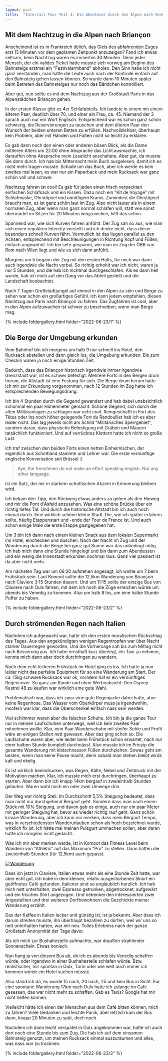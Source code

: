 ```yaml
---
layout: post
title:  "Interrail Tour Teil 3: Ein Abenteuer durch die Alpen nach Venedig"
---
```


## Mit dem Nachtzug in die Alpen nach Briançon
Anscheinend ist es in Frankreich üblich, das Gleis des abfahrenden Zuges erst 15 Minuten vor dem geplanten Zeitpunkt anzuzeigen?
Fand ich etwas seltsam, beim Nachtzug waren es immerhin 30 Minuten.
Denn jeder Mensch, der ein valides Ticket hatte musste sich vorweg am Beginn des Bahnsteigs erstmal ein "Festivalarmband" abholen.
Den Sinn habe ich nicht ganz verstanden, man hätte die Leute auch nach der Kontrolle einfach auf den Bahnsteig gehen lassen können.
So wurde dann 10 Minuten später beim Betreten des Bahnsteiges nur noch das Bändchen kontrolliert.

Aber gut, nun sollte es mit dem Nachtzug aus der Großstadt Paris in das Alpenstädchen Briançon gehen.

In der ersten Klasse gibt es 4er Schlafabteils. Ich landete in einem mit einem älteren Paar, deutlich über 70, und einer ein Frau, ca. 45.
Niemand der 3 sprach auch nur ein Wort Englisch.
Entsprechend war es schon ganz schön schwierig, die Reservierungen zu tauschen und dem älteren Paar den Wunsch der beiden unteren Betten zu erfüllen.
Nachvollziehbar, überhaupt kein Problem, aber mit Händen und Füßen nicht so leicht zu erklären. 

Es gab dann noch den einen oder anderen bösen Blick, als die Dame mittleren Alters um 22:00 ohne Absprache das Licht ausmachte, ich daraufhin ohne Absprache mein Leselicht anschaltete.
Aber gut, da musste Sie dann durch. Ich hab bis Mitternacht mein Buch ausgelesen, damit ich es nicht mehr tragen musste.
Schade um das Buch, aber ich werde es kein zweites mal lesen, es war nur ein Paperback und mein Rucksack war ganz schön voll und schwer.  

Nachtzug fahren ist cool!
Es gab für jeden einen frisch verpackten einfachen Schlafsack und ein Kissen.
Dazu noch ein "Kit de Voyage" mit Schlafmaske, Ohrstöpsel und unnötigem Krams.
Zumindest die Ohrstöpsel braucht man, es ist ganz schön laut im Zug.
Also nicht lauter als in einem normalen Zug, aber wenn man ganz normal schlafen will, statt wie sonst übermüdet im Sitzen für 20 Minuten wegzunicken, hilft das schon.

Spannend war, wie sich Kurven fahren anfühlt.
Der Zug sah so aus, wie man sich einen regulären Intercity vorstellt und ich denke nicht, dass dieser besonders schnell Kurven fährt.
Vermutlich ist das liegen parallel zu den Achsen, entsprechend mit Beschleunigungen in Richtung Kopf und Füßen, einfach ungewohnt.
Ich bin sehr gespannt, wie man im Zug der ÖBB von Rom nach Wien liegt und wie es sich dann anfühlt. 

Morgens um 5 begann der Zug mit den ersten Halts, für mich war dann auch irgendwie die Nacht vorbei.
So richtig erhohlt war ich nicht, waren ja nur 5 Stunden, und die hab ich nichtmal durchgeschlafen.
Als es dann hell wurde, hab ich mich auf den Gang vor das Abteil gestellt und die Landschaft beobachtet.

Nach 7 Tagen Großstadtjungel auf einmal in den Alpen zu sein und Berge zu sehen war schon ein großartiges Gefühl.
Ich kann jedem empfehlen, diesen Nachtzug aus Paris nach Briançon zu fahren.
Das Zugfahren ist cool, aber in den Alpen aufzuwachen ist schwer zu beschreiben, wenn man Berge mag.

{% include foldergallery.html folder="2022-06-23/1" %}

## Die Berge der Umgebung erkunden
Vom Bahnhof bin ich morgens um halb 9 nur schnell ins Hotel, den Rucksack abstellen und dann gleich los, die Umgebung erkunden.
Bis zum Checkin waren ja noch einige Stunden Zeit.

Dadurch, dass das Briançon historisch irgendwie immer irgendwie Grenzstadt war, ist es schwer befestigt.
Mehrere Forts in den Bergen drum herum, die Altstadt ist eine Festung für sich.
Die Berge drum herum hatte ich mir zur Erkundung vorgenommen, nach 12 Stunden im Zug hatte ich entsprechenden Bewegungsdrang.

Ich bin 4 Stunden durch die Gegend gewandert und hab dabei unabsichtlich schonmal ein paar Höhenmeter gemacht.
Schöne Gegend, sich durch die alten Militäranlagen zu schlagen war echt cool.
Reingeschafft in Fort des Têtes oder ins noch höher gelegende Fort du Randouillet hab ich es aber leider nicht.
Das lag jeweils nicht am Schild "Militärisches Sperrgebiet", sondern daran, dass physische Befestigung mit Gräben und Mauern tatsächlich funktioniert.
Und auf verrücktes Klettern hatte ich nicht so große Lust.

Ich traf zwischen den beiden Forts einen netten Einheimischen, der eigentlich aus Schottland stammte und Lehrer war.
Die erste vernünftige englische Konversation seit Brüssel :)
> Aye, the frenchmen do not make an effort speaking english. Nor any other language.

ist ein Satz, der mir in starkem schottischen Akzent in Erinnerung bleiben wird.

Ich bekam den Tipp, den Rückweg etwas anders zu gehen als den Hinweg und mir die Pont d'Asfeld anzusehen.
Was eine schöne Brücke über ein richtig tiefes Tal.
Und durch die historische Altstadt bin ich auch noch einmal durch.
Eine wirklich schöne kleine Stadt.
Die, wie ich später erfahren sollte, häufig Etappenstart und -ende der Tour de France ist.
Und auch schon einige Male die erste Etappe gastgegeben hat.

Um 3 bin ich dann nach einem kleinen Snack aus dem lokalen Supermarkt ins Hotel, einchecken und duschen.
Nach der Nacht im Zug und der Wanderung durch die Berge bei ganz gut Sonne war das unbedingt nötig.
Ich hab mich dann eine Stunde hingelegt und bin dann zum Abendessen und ein wenig die Innenstadt erkunden nochmal raus.
Ganz viel passiert ist da aber nicht mehr.

Am nächsten Tag war um 06:30 aufstehen angesagt, ich wollte um 7 beim Frühstück sein.
Laut Komoot sollte die 12,5km Wanderung von Briançon nach Claviere 3:15 Stunden dauern.
Und um 11:15 sollte der einzige Bus von Claviere nach Oulx fahren, mit dem ich noch die Züge erreichen würde um abends bis Venedig zu kommen.
Also um halb 8 los, um eine halbe Stunde Puffer zu haben.

{% include foldergallery.html folder="2022-06-23/2" %}

## Durch strömenden Regen nach Italien
Nachdem ich aufgewacht war, hatte ich den ersten moralischen Rückschlag des Tages.
Aus den angekündigten wenigen Regentropfen war über Nacht starker Dauerregen geworden.
Und die Vorhersage sah bis zum Mittag nicht nach Besserung aus.
Ich habe ernsthaft kurz überlegt, ein Taxi zu nehmen, konnte mich dann aber doch durchringen zu wandern.

Nach dem echt leckeren Frühstück im Hotel ging es los.
Ich hatte ja nun leider nicht das perfekte Equipment für so eine Wanderung am Start.
Der ca. 15kg schwere Rucksack war ok, vorallem hat er ein vernünftiges Regencover.
So ganz am Rande und ohne Werbeabsicht: Den Osprey Kestrel 48 zu kaufen war wirklich eine gute Wahl.

Problematisch war, dass ich zwar eine gute Regenjacke dabei hatte, aber keine Regenhose.
Das Wasser vom Oberkörper muss ja irgendwohin, insofern war klar, dass die Oberschenkel einfach nass sein werden.

Viel schlimmer waren aber die falschen Schuhe. Ich bin ja die ganze Tour nur in meinen Laufschuhen unterwegs, weil ich kein zweites Paar mitnehmen wollte.
Klar, eine Paar Wanderschuhe mit steifer Sohle und Profil wäre an einigen Stellen nett gewesen. Aber das ging schon so.
Die Laufschuhe waren aber, wie leider beim Frühstück schon erwartet, nach nur einer halben Stunde komplett durchnässt.
Also musste ich im Prinzip die gesamte Wanderung mit klatschnassen Füßen durchziehen.
Sowas geht am besten, wenn man keine Pause macht, denn sobald man stehen bleibt wirds kalt und ekelig.

Es ist wirklich beeindrucken, was Regen, Kälte, Nebel und Zeitdruck mit der Motivation machen. Klar, ich musste mich erst durchringen, überhaupt zu starten.
Aber dann bin ich knapp 14km bergauf in zweieinhalb Stunden gelaufen. Waren wohl noch ein oder zwei Umwege drin. 

Der Weg war richtig Steil.
Im Durchschnitt 5,5% Steigung bedeutet, dass man nicht nur durchgehend Bergauf geht. 
Sondern dass man nach einem Stück mit 10% Steigung, und davon gab es einige, auch nur ein paar Meter mit geringer Steigung hat, bevor es wieder richtig rauf geht.
Ganz schön krasse Wanderung, aber ich kann mir merken, dass mein Bergauf Tempo, was in verschiedensten Wanderurlauben schon als hoch bezeichnet wurde, wirklich fix ist.
Ich hätte mal meinen Pulsgurt ummachen sollen, aber daran hatte ich morgens nicht gedacht.

Was ich mir aber merken werde, ist in Komoot das Fitness Level beim Wandern von "Athletic" auf das Maximum "Pro" zu stellen.
Dann hätten die zweieinhalb Stunden (für 12,5km) auch gepasst.	 

[![Wanderung](/assets/wanderung_fr_it.png)](https://www.strava.com/activities/7349119635)

Dass ich jetzt in Claviere, Italien etwas mehr als eine Stunde Zeit hatte, war aber echt gut.
Ich habe in dem kleinen, relativ ausgestorbenen Skiort ein geöffnetes Café gefunden.
Italiener sind so unglaublich herzlich.
Ich hab mich nett unterhalten, zwei Espresso getrunken, abgetrocknet, aufgewärt und ein frisches Shirt angezogen.
Und nebenbei den interessierten zwei Angestellten und drei weiteren Dorfbewohnern die Geschickte meiner Wanderung erzählt.

Das der Kaffee in Italien lecker und günstig ist, ist ja bekannt. 
Aber dass ich darum streiten musste, ihn überhaupt bezahlen zu dürfen, weil wir uns so nett unterhalten hatten, war mir neu.
Tolles Erlebniss nach der ganze Großstadt Anonymität der Tage davor.

Als ich mich zur Bushaltestelle aufmachte, war draußen strahlender Sonnenschein. Etwas ironisch.

Nun hang ja von diesem Bus ab, ob ich es abends bis Venedig schaffen würde, oder irgendwo in einer Bushaltestelle schlafen würde. Bzw. realistischer, mir spontan in Oulx, Turin oder wie weit auch immer ich kommen würde ein Hotel suchen müsste.

Also stand ich da, es wurde 15 nach, 20 nach, 25 und kein Bus in Sicht.
Für eine spontane Wanderung 17km nach Oulx hatte ich zulange im Café gesessen, das war nicht mehr zu schaffen.
Gab es Taxis? Google hat mir nicht helfen können.

Vielleicht hätte ich einen der Menschen aus dem Café bitten können, mich zu fahren?
Viele Gedanken und leichte Panik, aber letzlich kam der Bus dann, knapp 20 Minuten zu spät, doch noch.

Nachdem ich dann leicht verspätet in Oulx angekommen war, hatte ich auch dort noch eine Stunde bis zum Zug.
Die hab ich auf dem einsamen Bahnsteig genutzt, um meinen Rucksack einmal auszuräumen und alles, was nass war zu trocknen.

{% include foldergallery.html folder="2022-06-23/3" %}
